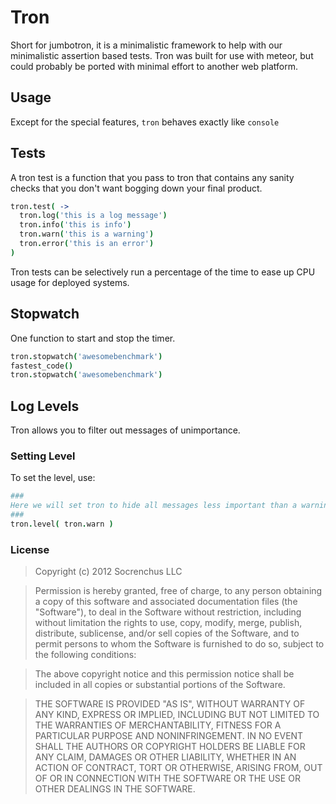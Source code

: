 # Tron

Short for jumbotron, it is a minimalistic framework to help with our minimalistic assertion 
based tests. Tron was built for use with meteor, but could probably be ported with minimal
effort to another web platform.

## Usage

Except for the special features, `tron` behaves exactly like `console`

## Tests

A tron test is a function that you pass to tron that contains any sanity checks that you don't
want bogging down your final product.

```coffeescript
tron.test( ->
  tron.log('this is a log message')
  tron.info('this is info')
  tron.warn('this is a warning')
  tron.error('this is an error')
)
```

Tron tests can be selectively run a percentage of the time to ease up CPU usage for 
deployed systems.

## Stopwatch

One function to start and stop the timer.

```coffeescript
tron.stopwatch('awesomebenchmark')
fastest_code()
tron.stopwatch('awesomebenchmark')
```

## Log Levels

Tron allows you to filter out messages of unimportance.

### Setting Level

To set the level, use:

```coffeescript
###
Here we will set tron to hide all messages less important than a warning.
###
tron.level( tron.warn )
```

### License

> Copyright (c) 2012 Socrenchus LLC

> Permission is hereby granted, free of charge, to any person obtaining a copy of this software and associated documentation files (the "Software"), to deal in the Software without restriction, including without limitation the rights to use, copy, modify, merge, publish, distribute, sublicense, and/or sell copies of the Software, and to permit persons to whom the Software is furnished to do so, subject to the following conditions:

> The above copyright notice and this permission notice shall be included in all copies or substantial portions of the Software.

> THE SOFTWARE IS PROVIDED "AS IS", WITHOUT WARRANTY OF ANY KIND, EXPRESS OR IMPLIED, INCLUDING BUT NOT LIMITED TO THE WARRANTIES OF MERCHANTABILITY, FITNESS FOR A PARTICULAR PURPOSE AND NONINFRINGEMENT. IN NO EVENT SHALL THE AUTHORS OR COPYRIGHT HOLDERS BE LIABLE FOR ANY CLAIM, DAMAGES OR OTHER LIABILITY, WHETHER IN AN ACTION OF CONTRACT, TORT OR OTHERWISE, ARISING FROM, OUT OF OR IN CONNECTION WITH THE SOFTWARE OR THE USE OR OTHER DEALINGS IN THE SOFTWARE.
